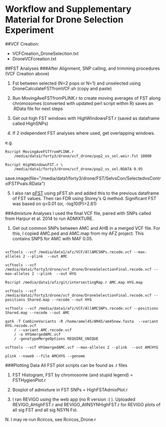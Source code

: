 # Workflow and Supplementary Material for Drone Selection Experiment









##VCF Creation:
- VCFCreation_DroneSelection.txt
- DroneVCFcreation.txt




##FST Analyses
###After Alignment, SNP calling, and trimming procedures (VCF Creation above)
1. Fst between selected (N=2 pops or N=1) and unselected using DroneCalculateFSTfromVCF.sh (copy and paste)

2. Run  MovingAveFSTfromPLINK.r <PLINK Fst> <WInsize> to create moving averages of FST along chromosomes (converted with updated perl script within R) saves an .RData file for next steps

3. Get out high FST windows with HighWindowsFST.r <RData> <cutoff> (saved as dataframe called HighSNPs)

4. If 2 independent FST analyses where used, get overlapping windows.

e.g.

<pre><code>Rscript MovingAveFSTfromPLINK.r 
	/media/data1/forty3/drone/vcf_drone/pop2_vs_sel.weir.fst 10000</code></pre>
<pre><code>Rscript HighWindowsFST.r \
	/media/data1/forty3/drone/vcf_drone/pop2_vs_sel.RDATA 0.95</code></pre>

save.image(file="/media/data1/forty3/drone/FST/SelvsCon/SelectedvsControlFSTPvals.RData")

5. I also ran [pFST](https://github.com/jewmanchue/vcflib/wiki/Association-testing-with-GPAT) using pFST.sh and added this to the previous dataframe of FST values. Then ran FDR using Storey's Q method. Significant FST was based on q<0.01 (or, -log10(P)>2.61)


##Admixture Analyses
I used the final VCF file, paired with SNPs called from Harpur et al. 2014 to run ADMIXTURE. 


1. Get out common SNPs between AMC and AHB in a merged VCF file. For this, I copied AMC.ped and AMC.map from my AFZ project. This contains SNPS for AMC with MAF 0.05.

<pre><code>
vcftools --vcf /media/data1/afz/VCF/AllAMCSNPs.recode.vcf --max-alleles 2 --plink  --out AMC

vcftools --vcf /media/data1/forty3/drone/vcf_drone/DroneSelectionFinal.recode.vcf --max-alleles 2 --plink  --out HYG

Rscript /media/data1/afz/git/intersectingMap.r AMC.map HYG.map 

vcftools --vcf /media/data1/forty3/drone/vcf_drone/DroneSelectionFinal.recode.vcf --positions Shared.map --recode --out HYG

vcftools --vcf /media/data1/afz/VCF/AllAMCSNPs.recode.vcf --positions Shared.map --recode --out AMC

gatk -T CombineVariants -R /home/amel45/AM45/am45new.fasta  --variant HYG.recode.vcf 
	/ --variant AMC.recode.vcf 
	/ -o HYGmergedAMC.vcf 
	/ -genotypeMergeOptions REQUIRE_UNIQUE

vcftools --vcf HYGmergedAMC.vcf --max-alleles 2 --plink  --out AMCHYG

plink --noweb --file AMCHYG --genome
</code></pre>




<!---
#AMCHYG contains the genetic distance of ALL SNPs.
#I'll do the same thing with high FST SNPs
	#HIGHFST.map

vcftools --vcf HYGmergedAMC.vcf --recode --positions HIGHFST.map --plink  --out AMCHYGHIGH
plink --noweb --file AMCHYGHIGH --genome --out AMCHYGHIGH



###
# Admixture

#NOTE: need .bim, .fam and .bed
plink --file AMCHYGHIGH --noweb --make-bed --out AMCHYGHIGH
/home/brock/admixture/admixture  --cv=10 AMCHYGHIGH.bed 3 -j2 | tee log3.out
	#SEL has more C....

#Check against random SNPs
plink --file AMCHYGHIGH --noweb --make-bed --thin 0.1 --out AMCHYGHIGHRAND
/home/brock/admixture/admixture  --cv=10 AMCHYGHIGHRAND.bed 3 -j2 | tee log3RAND.out

#saved in HygieneHighFSTADMIXTURE.xlsx



-->












###Plotting Data
All FST plot scripts can be found as .r files

1. FST Histogram, FST by chromosome (and stupid legend) = FSTHygienPlot.r

2. Boxplot of admixture in FST SNPs = HighFSTAdmixPlot.r

3. I ran REVIGO using the web app (no R version :( ). Uploaded REVIGO_AHighFST.r and REVIGO_AllNSYNHighFST.r for REVIGO plots of all sig FST and all sig NSYN Fst. 

N. I may re-run Rcircos, see Rcircos_Drone.r















